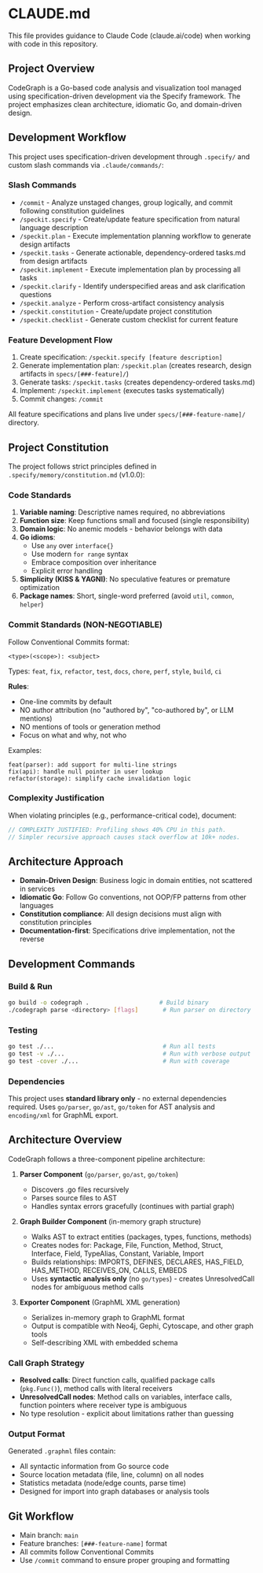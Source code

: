 # CLAUDE.md

This file provides guidance to Claude Code (claude.ai/code) when working with code in this repository.

## Project Overview

CodeGraph is a Go-based code analysis and visualization tool managed using specification-driven development via the Specify framework. The project emphasizes clean architecture, idiomatic Go, and domain-driven design.

## Development Workflow

This project uses specification-driven development through `.specify/` and custom slash commands via `.claude/commands/`:

### Slash Commands

- `/commit` - Analyze unstaged changes, group logically, and commit following constitution guidelines
- `/speckit.specify` - Create/update feature specification from natural language description
- `/speckit.plan` - Execute implementation planning workflow to generate design artifacts
- `/speckit.tasks` - Generate actionable, dependency-ordered tasks.md from design artifacts
- `/speckit.implement` - Execute implementation plan by processing all tasks
- `/speckit.clarify` - Identify underspecified areas and ask clarification questions
- `/speckit.analyze` - Perform cross-artifact consistency analysis
- `/speckit.constitution` - Create/update project constitution
- `/speckit.checklist` - Generate custom checklist for current feature

### Feature Development Flow

1. Create specification: `/speckit.specify [feature description]`
2. Generate implementation plan: `/speckit.plan` (creates research, design artifacts in `specs/[###-feature]/`)
3. Generate tasks: `/speckit.tasks` (creates dependency-ordered tasks.md)
4. Implement: `/speckit.implement` (executes tasks systematically)
5. Commit changes: `/commit`

All feature specifications and plans live under `specs/[###-feature-name]/` directory.

## Project Constitution

The project follows strict principles defined in `.specify/memory/constitution.md` (v1.0.0):

### Code Standards

1. **Variable naming**: Descriptive names required, no abbreviations
2. **Function size**: Keep functions small and focused (single responsibility)
3. **Domain logic**: No anemic models - behavior belongs with data
4. **Go idioms**:
   - Use `any` over `interface{}`
   - Use modern `for range` syntax
   - Embrace composition over inheritance
   - Explicit error handling
5. **Simplicity (KISS & YAGNI)**: No speculative features or premature optimization
6. **Package names**: Short, single-word preferred (avoid `util`, `common`, `helper`)

### Commit Standards (NON-NEGOTIABLE)

Follow Conventional Commits format:
```
<type>(<scope>): <subject>
```

Types: `feat`, `fix`, `refactor`, `test`, `docs`, `chore`, `perf`, `style`, `build`, `ci`

**Rules**:
- One-line commits by default
- NO author attribution (no "authored by", "co-authored by", or LLM mentions)
- NO mentions of tools or generation method
- Focus on what and why, not who

Examples:
```
feat(parser): add support for multi-line strings
fix(api): handle null pointer in user lookup
refactor(storage): simplify cache invalidation logic
```

### Complexity Justification

When violating principles (e.g., performance-critical code), document:
```go
// COMPLEXITY JUSTIFIED: Profiling shows 40% CPU in this path.
// Simpler recursive approach causes stack overflow at 10k+ nodes.
```

## Architecture Approach

- **Domain-Driven Design**: Business logic in domain entities, not scattered in services
- **Idiomatic Go**: Follow Go conventions, not OOP/FP patterns from other languages
- **Constitution compliance**: All design decisions must align with constitution principles
- **Documentation-first**: Specifications drive implementation, not the reverse

## Development Commands

### Build & Run
```bash
go build -o codegraph .                    # Build binary
./codegraph parse <directory> [flags]       # Run parser on directory
```

### Testing
```bash
go test ./...                               # Run all tests
go test -v ./...                            # Run with verbose output
go test -cover ./...                        # Run with coverage
```

### Dependencies
This project uses **standard library only** - no external dependencies required. Uses `go/parser`, `go/ast`, `go/token` for AST analysis and `encoding/xml` for GraphML export.

## Architecture Overview

CodeGraph follows a three-component pipeline architecture:

1. **Parser Component** (`go/parser`, `go/ast`, `go/token`)
   - Discovers .go files recursively
   - Parses source files to AST
   - Handles syntax errors gracefully (continues with partial graph)

2. **Graph Builder Component** (in-memory graph structure)
   - Walks AST to extract entities (packages, types, functions, methods)
   - Creates nodes for: Package, File, Function, Method, Struct, Interface, Field, TypeAlias, Constant, Variable, Import
   - Builds relationships: IMPORTS, DEFINES, DECLARES, HAS_FIELD, HAS_METHOD, RECEIVES_ON, CALLS, EMBEDS
   - Uses **syntactic analysis only** (no `go/types`) - creates UnresolvedCall nodes for ambiguous method calls

3. **Exporter Component** (GraphML XML generation)
   - Serializes in-memory graph to GraphML format
   - Output is compatible with Neo4j, Gephi, Cytoscape, and other graph tools
   - Self-describing XML with embedded schema

### Call Graph Strategy

- **Resolved calls**: Direct function calls, qualified package calls (`pkg.Func()`), method calls with literal receivers
- **UnresolvedCall nodes**: Method calls on variables, interface calls, function pointers where receiver type is ambiguous
- No type resolution - explicit about limitations rather than guessing

### Output Format

Generated `.graphml` files contain:
- All syntactic information from Go source code
- Source location metadata (file, line, column) on all nodes
- Statistics metadata (node/edge counts, parse time)
- Designed for import into graph databases or analysis tools

## Git Workflow

- Main branch: `main`
- Feature branches: `[###-feature-name]` format
- All commits follow Conventional Commits
- Use `/commit` command to ensure proper grouping and formatting
